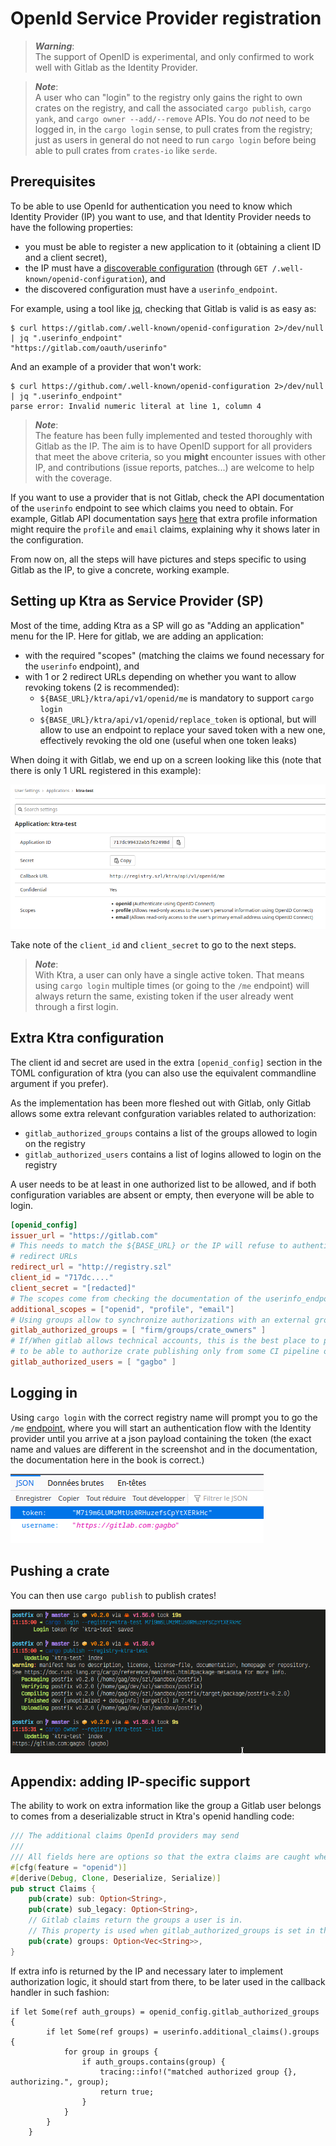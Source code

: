 # OpenId Service Provider registration

> ***Warning***:  
> The support of OpenID is experimental, and only confirmed to work well with
> Gitlab as the Identity Provider.

> ***Note***:  
> A user who can "login" to the registry only gains the right to own crates on
> the registry, and call the associated `cargo publish`, `cargo yank`, and
> `cargo owner --add/--remove` APIs. You do _not_ need to be logged in, in the
> `cargo login` sense, to pull crates from the registry; just as users in
> general do not need to run `cargo login` before being able to pull crates from
> `crates-io` like `serde`.

## Prerequisites

To be able to use OpenId for authentication you need to know which Identity
Provider (IP) you want to use, and that Identity Provider needs to have the following
properties:

- you must be able to register a new application to it (obtaining a client ID
  and a client secret),
- the IP must have a [discoverable
  configuration](https://openid.net/specs/openid-connect-discovery-1_0.html#ProviderConfig)
  (through `GET /.well-known/openid-configuration`), and
- the discovered configuration must have a `userinfo_endpoint`.

For example, using a tool like [jq](https://stedolan.github.io/jq/), checking that
Gitlab is valid is as easy as:
```
$ curl https://gitlab.com/.well-known/openid-configuration 2>/dev/null | jq ".userinfo_endpoint"
"https://gitlab.com/oauth/userinfo"
```

And an example of a provider that won't work:
```
$ curl https://github.com/.well-known/openid-configuration 2>/dev/null | jq ".userinfo_endpoint"
parse error: Invalid numeric literal at line 1, column 4
```

> ***Note***:  
> The feature has been fully implemented and tested thoroughly with Gitlab as
> the IP. The aim is to have OpenID support for all providers that meet the
> above criteria, so you **might** encounter issues with other IP, and
> contributions (issue reports, patches...) are welcome to help with the
> coverage.

If you want to use a provider that is not Gitlab, check the API documentation of
the `userinfo` endpoint to see which claims you need to obtain. For example,
Gitlab API documentation says
[here](https://docs.gitlab.com/ee/integration/oauth_provider.html#authorized-applications)
that extra profile information might require the `profile` and `email` claims,
explaining why it shows later in the configuration.

From now on, all the steps will have pictures and steps specific to using Gitlab
as the IP, to give a concrete, working example.

## Setting up Ktra as Service Provider (SP)

Most of the time, adding Ktra as a SP will go as "Adding an application" menu
for the IP. Here for gitlab, we are adding an application:

- with the required "scopes" (matching the claims we found necessary for the
  `userinfo` endpoint), and
- with 1 or 2 redirect URLs depending on whether you want to allow revoking
  tokens (2 is recommended):
  + `${BASE_URL}/ktra/api/v1/openid/me` is mandatory to support `cargo login`
  + `${BASE_URL}/ktra/api/v1/openid/replace_token` is optional, but will allow
    to use an endpoint to replace your saved token with a new one, effectively
    revoking the old one (useful when one token leaks)
    
When doing it with Gitlab, we end up on a screen looking like this (note that
there is only 1 URL registered in this example):

![Screenshot of 3rd Party application settings on gitlab](../../img/gitlab_register.png)

Take note of the `client_id` and `client_secret` to go to the next steps.

> ***Note***:  
> With Ktra, a user can only have a single active token. That means using `cargo
> login` multiple times (or going to the `/me` endpoint) will always return the
> same, existing token if the user already went through a first login.

## Extra Ktra configuration

The client id and secret are used in the extra `[openid_config]` section in the
TOML configuration of ktra (you can also use the equivalent commandline argument
if you prefer).

As the implementation has been more fleshed out with Gitlab, only Gitlab allows
some extra relevant confguration variables related to authorization:
- `gitlab_authorized_groups` contains a list of the groups allowed to login on
  the registry
- `gitlab_authorized_users` contains a list of logins allowed to login on the
  registry

A user needs to be at least in one authorized list to be allowed, and if both
configuration variables are absent or empty, then everyone will be able to
login.

```toml
[openid_config]
issuer_url = "https://gitlab.com"
# This needs to match the ${BASE_URL} or the IP will refuse to authenticate users because of mismatch in the
# redirect URLs
redirect_url = "http://registry.szl"
client_id = "717dc...."
client_secret = "[redacted]"
# The scopes come from checking the documentation of the userinfo_endpoint
additional_scopes = ["openid", "profile", "email"]
# Using groups allow to synchronize authorizations with an external group of users.
gitlab_authorized_groups = [ "firm/groups/crate_owners" ]
# If/When gitlab allows technical accounts, this is the best place to put a bors-like username,
# to be able to authorize crate publishing only from some CI pipeline or using webhooks.
gitlab_authorized_users = [ "gagbo" ]
```

## Logging in

Using `cargo login` with the correct registry name will prompt you to go the
`/me` [endpoint](../ktra-web-apis.md), where you will start an authentication
flow with the Identity provider until you arrive at a json payload containing
the token (the exact name and values are different in the screenshot and in the
documentation, the documentation here in the book is correct.)

![Screenshot of the payload displayed after finishing an authentication flow](../../img/registry_response.png)

## Pushing a crate

You can then use `cargo publish` to publish crates!

![Screenshot of a successful crate publishing from the commandline](../../img/registry_working.png)

## Appendix: adding IP-specific support

The ability to work on extra information like the group a Gitlab user belongs to
comes from a deserializable struct in Ktra's openid handling code:

```rust
/// The additional claims OpenId providers may send
///
/// All fields here are options so that the extra claims are caught when presents
#[cfg(feature = "openid")]
#[derive(Debug, Clone, Deserialize, Serialize)]
pub struct Claims {
    pub(crate) sub: Option<String>,
    pub(crate) sub_legacy: Option<String>,
    // Gitlab claims return the groups a user is in.
    // This property is used when gitlab_authorized_groups is set in the configuration
    pub(crate) groups: Option<Vec<String>>,
}
```

If extra info is returned by the IP and necessary later to implement
authorization logic, it should start from there, to be later used in the
callback handler in such fashion:
```
if let Some(ref auth_groups) = openid_config.gitlab_authorized_groups {
        if let Some(ref groups) = userinfo.additional_claims().groups {
            for group in groups {
                if auth_groups.contains(group) {
                    tracing::info!("matched authorized group {}, authorizing.", group);
                    return true;
                }
            }
        }
    }
```
